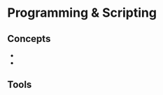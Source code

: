 # Programming & Scripting

## Concepts

* [](native-scripting-tools-in-windows-should-you-use-powershell)
* [](develop-secure-java-applets-a-step-by-step-guide)

## Tools